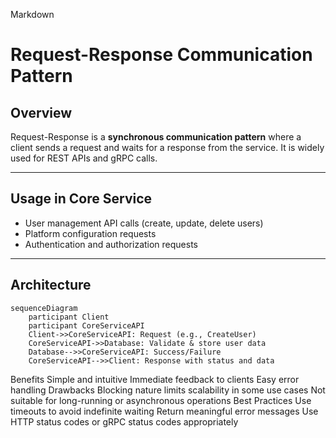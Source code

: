Markdown

# Request-Response Communication Pattern

## Overview
Request-Response is a **synchronous communication pattern** where a client sends a request and waits for a response from the service. It is widely used for REST APIs and gRPC calls.

---

## Usage in Core Service
* User management API calls (create, update, delete users)
* Platform configuration requests
* Authentication and authorization requests

---

## Architecture
```mermaid
sequenceDiagram
    participant Client
    participant CoreServiceAPI
    Client->>CoreServiceAPI: Request (e.g., CreateUser)
    CoreServiceAPI->>Database: Validate & store user data
    Database-->>CoreServiceAPI: Success/Failure
    CoreServiceAPI-->>Client: Response with status and data
```     
    
Benefits
Simple and intuitive
Immediate feedback to clients
Easy error handling
Drawbacks
Blocking nature limits scalability in some use cases
Not suitable for long-running or asynchronous operations
Best Practices
Use timeouts to avoid indefinite waiting
Return meaningful error messages
Use HTTP status codes or gRPC status codes appropriately

